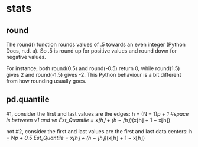 # stats

## round
The round() function rounds values of .5 towards an even integer (Python Docs, n.d. a). So .5 is round up for positive values and round down for negative values.

For instance, both round(0.5) and round(-0.5) return 0, while round(1.5) gives 2 and round(-1.5) gives -2. This Python behaviour is a bit different from how rounding usually goes.

## pd.quantile
#1, consider the first and last values are the edges:
  h = (N − 1)*p + 1 #space is between v1 and vn
  Est_Quantile = x⌊h⌋ + (h − ⌊h⌋)*(x⌊h⌋ + 1 − x⌊h⌋)

not #2, consider the first and last values are the first and last data centers:
  h = N*p + 0.5
  Est_Quantile = x⌊h⌋ + (h − ⌊h⌋)*(x⌊h⌋ + 1 − x⌊h⌋)